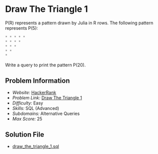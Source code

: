 # Draw The Triangle 1

P(R) represents a pattern drawn by Julia in R rows. The following pattern represents P(5):

```sql
* * * * * 
* * * * 
* * * 
* * 
*
```

Write a query to print the pattern P(20).

## Problem Information

- *Website:* [HackerRank](https://www.hackerrank.com/)
- *Problem Link:* [Draw The Triangle 1](https://www.hackerrank.com/challenges/draw-the-triangle-1/problem)
- *Difficulty:* Easy
- *Skills:* SQL (Advanced)
- *Subdomains:* Alternative Queries
- *Max Score:* 25

## Solution File

- [draw_the_triangle_1.sql]()
